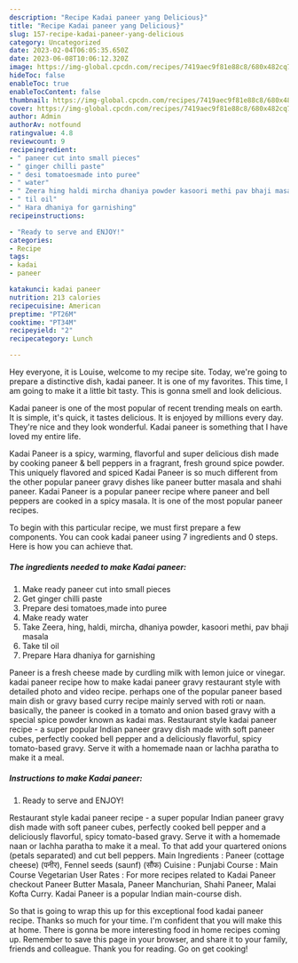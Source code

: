 ```yaml
---
description: "Recipe Kadai paneer yang Delicious}"
title: "Recipe Kadai paneer yang Delicious}"
slug: 157-recipe-kadai-paneer-yang-delicious
category: Uncategorized
date: 2023-02-04T06:05:35.650Z
date: 2023-06-08T10:06:12.320Z
image: https://img-global.cpcdn.com/recipes/7419aec9f81e88c8/680x482cq70/kadai-paneer-recipe-main-photo.jpg
hideToc: false
enableToc: true
enableTocContent: false
thumbnail: https://img-global.cpcdn.com/recipes/7419aec9f81e88c8/680x482cq70/kadai-paneer-recipe-main-photo.jpg
cover: https://img-global.cpcdn.com/recipes/7419aec9f81e88c8/680x482cq70/kadai-paneer-recipe-main-photo.jpg
author: Admin
authorAv: notfound
ratingvalue: 4.8
reviewcount: 9
recipeingredient:
- " paneer cut into small pieces"
- " ginger chilli paste"
- " desi tomatoesmade into puree"
- " water"
- " Zeera hing haldi mircha dhaniya powder kasoori methi pav bhaji masala"
- " til oil"
- " Hara dhaniya for garnishing"
recipeinstructions:

- "Ready to serve and ENJOY!"
categories:
- Recipe
tags:
- kadai
- paneer

katakunci: kadai paneer 
nutrition: 213 calories
recipecuisine: American
preptime: "PT26M"
cooktime: "PT34M"
recipeyield: "2"
recipecategory: Lunch

---
```



Hey everyone, it is Louise, welcome to my recipe site. Today, we're going to prepare a distinctive dish, kadai paneer. It is one of my favorites. This time, I am going to make it a little bit tasty. This is gonna smell and look delicious.

Kadai paneer is one of the most popular of recent trending meals on earth. It is simple, it's quick, it tastes delicious. It is enjoyed by millions every day. They're nice and they look wonderful. Kadai paneer is something that I have loved my entire life.

Kadai Paneer is a spicy, warming, flavorful and super delicious dish made by cooking paneer &amp; bell peppers in a fragrant, fresh ground spice powder. This uniquely flavored and spiced Kadai Paneer is so much different from the other popular paneer gravy dishes like paneer butter masala and shahi paneer. Kadai Paneer is a popular paneer recipe where paneer and bell peppers are cooked in a spicy masala. It is one of the most popular paneer recipes.


To begin with this particular recipe, we must first prepare a few components. You can cook kadai paneer using 7 ingredients and 0 steps. Here is how you can achieve that.

<!--inarticleads1-->

##### The ingredients needed to make Kadai paneer:

1. Make ready  paneer cut into small pieces
1. Get  ginger chilli paste
1. Prepare  desi tomatoes,made into puree
1. Make ready  water
1. Take  Zeera, hing, haldi, mircha, dhaniya powder, kasoori methi, pav bhaji masala
1. Take  til oil
1. Prepare  Hara dhaniya for garnishing


Paneer is a fresh cheese made by curdling milk with lemon juice or vinegar. kadai paneer recipe how to make kadai paneer gravy restaurant style with detailed photo and video recipe. perhaps one of the popular paneer based main dish or gravy based curry recipe mainly served with roti or naan. basically, the paneer is cooked in a tomato and onion based gravy with a special spice powder known as kadai mas. Restaurant style kadai paneer recipe - a super popular Indian paneer gravy dish made with soft paneer cubes, perfectly cooked bell pepper and a deliciously flavorful, spicy tomato-based gravy. Serve it with a homemade naan or lachha paratha to make it a meal. 

<!--inarticleads2-->

##### Instructions to make Kadai paneer:


1. Ready to serve and ENJOY!

Restaurant style kadai paneer recipe - a super popular Indian paneer gravy dish made with soft paneer cubes, perfectly cooked bell pepper and a deliciously flavorful, spicy tomato-based gravy. Serve it with a homemade naan or lachha paratha to make it a meal. To that add your quartered onions (petals separated) and cut bell peppers. Main Ingredients : Paneer (cottage cheese) (पनीर), Fennel seeds (saunf) (सौंफ) Cuisine : Punjabi Course : Main Course Vegetarian User Rates : For more recipes related to Kadai Paneer checkout Paneer Butter Masala, Paneer Manchurian, Shahi Paneer, Malai Kofta Curry. Kadai Paneer is a popular Indian main-course dish. 

So that is going to wrap this up for this exceptional food kadai paneer recipe. Thanks so much for your time. I'm confident that you will make this at home. There is gonna be more interesting food in home recipes coming up. Remember to save this page in your browser, and share it to your family, friends and colleague. Thank you for reading. Go on get cooking!
